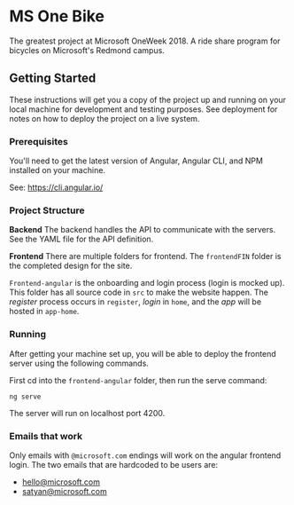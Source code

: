 # MS One Bike

The greatest project at Microsoft OneWeek 2018. A ride share program for bicycles on Microsoft's Redmond campus.

## Getting Started

These instructions will get you a copy of the project up and running on your local machine for development and testing purposes. See deployment for notes on how to deploy the project on a live system.

### Prerequisites

You'll need to get the latest version of Angular, Angular CLI, and NPM installed on your machine.

See: https://cli.angular.io/

### Project Structure
**Backend**
The backend handles the API to communicate with the servers. See the YAML file for the API definition.

**Frontend**
There are multiple folders for frontend. The `frontendFIN` folder is the completed design for the site.

`Frontend-angular` is the onboarding and login process (login is mocked up). This folder has all source code in `src` to make the website happen. The *register* process occurs in `register`, *login* in `home`, and the *app* will be hosted in `app-home`.

### Running

After getting your machine set up, you will be able to deploy the frontend server using the following commands.

First cd into the `frontend-angular` folder, then run the serve command:

```
ng serve
```
The server will run on localhost port 4200.

### Emails that work
Only emails with `@microsoft.com` endings will work on the angular frontend login. The two emails that are hardcoded to be users are:
* hello@microsoft.com
* satyan@microsoft.com
